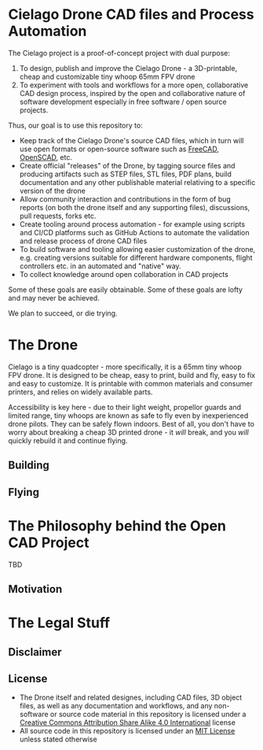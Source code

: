 Cielago Drone CAD files and Process Automation
==============================================
The Cielago project is a proof-of-concept project with dual purpose:
1. To design, publish and improve the Cielago Drone - a 3D-printable, cheap and customizable tiny whoop 65mm FPV drone
2. To experiment with tools and workflows for a more open, collaborative CAD design process, inspired by the open and collaborative nature of software development especially in free software / open source projects.

Thus, our goal is to use this repository to:
* Keep track of the Cielago Drone's source CAD files, which in turn will use open formats or open-source software such as [FreeCAD](https://www.freecad.org/), [OpenSCAD](https://openscad.org/), etc.
* Create official "releases" of the Drone, by tagging source files and producing artifacts such as STEP files, STL files, PDF plans, build documentation and any other publishable material relativing to a specific version of the drone
* Allow community interaction and contributions in the form of bug reports (on both the drone itself and any supporting files), discussions, pull requests, forks etc.
* Create tooling around process automation - for example using scripts and CI/CD platforms such as GitHub Actions to automate the validation and release process of drone CAD files
* To build software and tooling allowing easier customization of the drone, e.g. creating versions suitable for different hardware components, flight controllers etc. in an automated and "native" way.
* To collect knowledge around open collaboration in CAD projects

Some of these goals are easily obtainable. 
Some of these goals are lofty and may never be achieved. 

We plan to succeed, or die trying. 

# The Drone
Cielago is a tiny quadcopter - more specifically, it is a 65mm tiny whoop FPV drone. It is designed to be cheap, easy to print, build and fly, easy to fix and easy to customize. It is printable with common materials and consumer printers, and relies on widely available parts. 

Accessibility is key here - due to their light weight, propellor guards and limited range, tiny whoops are known as safe to fly even by inexperienced drone pilots. They can be safely flown indoors. Best of all, you don't have to worry about breaking a cheap 3D printed drone - it *will* break, and you *will* quickly rebuild it and continue flying. 

## Building

## Flying

# The Philosophy behind the Open CAD Project
TBD

## Motivation

# The Legal Stuff

## Disclaimer

## License
* The Drone itself and related designes, including CAD files, 3D object files, as well as any documentation and workflows, and any non-software or source code material in this repository is licensed under a [Creative Commons Attribution Share Alike 4.0 International](https://choosealicense.com/licenses/cc-by-sa-4.0/) license
* All source code in this repository is licensed under an [MIT License](https://choosealicense.com/licenses/mit/) unless stated otherwise
